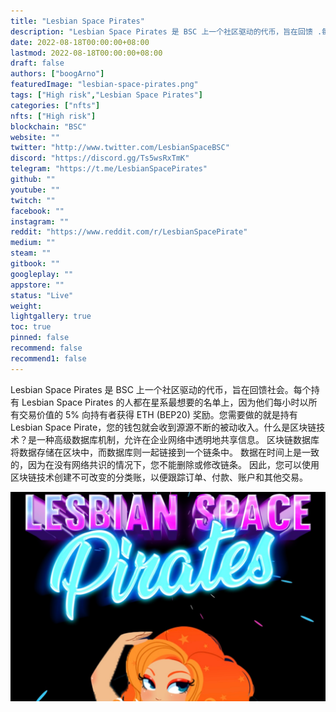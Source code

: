 ```yaml
---
title: "Lesbian Space Pirates"
description: "Lesbian Space Pirates 是 BSC 上一个社区驱动的代币，旨在回馈 .每个持有 Lesbian Space Pirates 的人都会获得 Eth 奖励（Bep20）"
date: 2022-08-18T00:00:00+08:00
lastmod: 2022-08-18T00:00:00+08:00
draft: false
authors: ["boogArno"]
featuredImage: "lesbian-space-pirates.png"
tags: ["High risk","Lesbian Space Pirates"]
categories: ["nfts"]
nfts: ["High risk"]
blockchain: "BSC"
website: ""
twitter: "http://www.twitter.com/LesbianSpaceBSC"
discord: "https://discord.gg/Ts5wsRxTmK"
telegram: "https://t.me/LesbianSpacePirates"
github: ""
youtube: ""
twitch: ""
facebook: ""
instagram: ""
reddit: "https://www.reddit.com/r/LesbianSpacePirate"
medium: ""
steam: ""
gitbook: ""
googleplay: ""
appstore: ""
status: "Live"
weight: 
lightgallery: true
toc: true
pinned: false
recommend: false
recommend1: false
---
```


Lesbian Space Pirates 是 BSC 上一个社区驱动的代币，旨在回馈社会。每个持有 Lesbian Space Pirates 的人都在星系最想要的名单上，因为他们每小时以所有交易价值的 5% 向持有者获得 ETH (BEP20) 奖励。您需要做的就是持有 Lesbian Space Pirate，您的钱包就会收到源源不断的被动收入。什么是区块链技术？是一种高级数据库机制，允许在企业网络中透明地共享信息。 区块链数据库将数据存储在区块中，而数据库则一起链接到一个链条中。 数据在时间上是一致的，因为在没有网络共识的情况下，您不能删除或修改链条。 因此，您可以使用区块链技术创建不可改变的分类账，以便跟踪订单、付款、账户和其他交易。

![lesbianspacepirates-dapp-defi-bsc-image1_cf89692795d9b180c24321d8695f1119](lesbianspacepirates-dapp-defi-bsc-image1_cf89692795d9b180c24321d8695f1119.png)